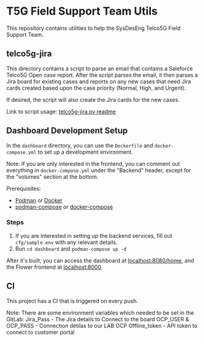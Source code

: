 # T5G Field Support Team Utils

This repository contains utilities to help the SysDesEng Telco5G Field Support Team.

## telco5g-jira

This directory contains a script to parse an email that contains a Saleforce
Telco5G Open case report. After the script parses the email, it then parses a
Jira board for existing cases and reports on any new cases that need Jira cards
created based upon the case priority (Normal, High, and Urgent).

If desired, the script will also create the Jira cards for the new cases.

Link to script usage: [telco5g-jira.py readme](https://github.com/RHsyseng/t5g-field-support-team-utils/blob/main/telco5g-jira.py.md)

## Dashboard Development Setup

In the `dashboard` directory, you can use the `Dockerfile` and `docker-compose.yml` to
set up a development environment.

Note: If you are only interested in the frontend, you can comment out everything in
`docker-compose.yml` under the "Backend" header, except for the "volumes" section at
the bottom.

Prerequisites:

- [Podman](https://podman.io/get-started) or [Docker](https://docs.docker.com/engine/install/)
- [podman-compose](https://podman-desktop.io/docs/compose/setting-up-compose) or [docker-compose](https://docs.docker.com/compose/)

### Steps

1. If you are interested in setting up the backend services, fill out `cfg/sample.env`
with any relevant details.
2. Run `cd dashboard` and `podman-compose up -d`

After it's built, you can access the dashboard at <localhost:8080/home>, and the Flower
frontend at <localhost:8000>.

## CI

This project has a CI that is triggered on every push.

Note: There are some environment variables which needed to be set in the GitLab:
Jira_Pass - The Jira details to Connect to the board
OCP_USER & OCP_PASS - Connection detilas to our LAB OCP
Offline_token - API token to connect to customer portal
